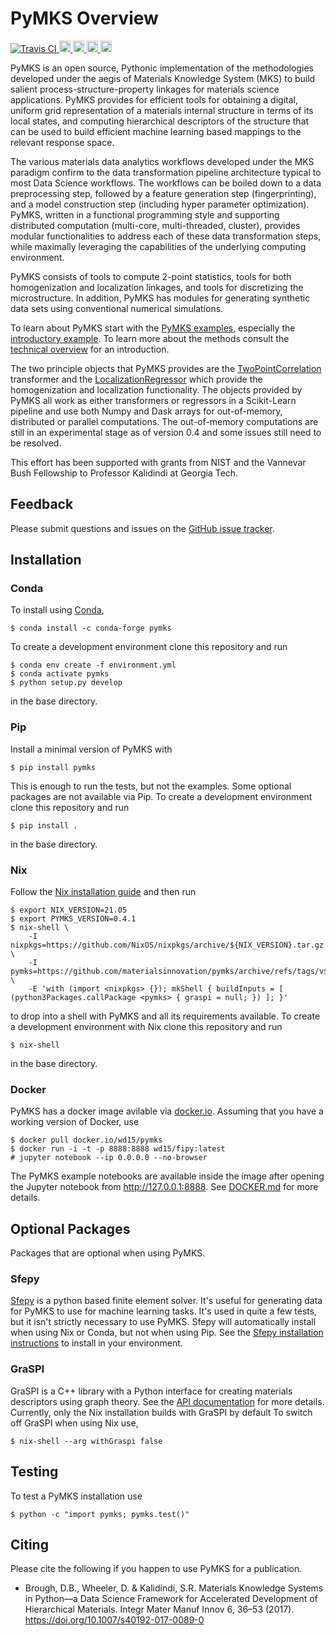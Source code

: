 # PyMKS Overview

<a href="https://travis-ci.org/materialsinnovation/pymks" target="_blank">
<img src="https://api.travis-ci.org/materialsinnovation/pymks.svg"
alt="Travis CI">
</a>
<a href="https://github.com/materialsinnovation/pymks/blob/master/LICENSE.md">
<img src="https://img.shields.io/badge/license-mit-blue.svg" alt="License" height="18">
</a>
<a href="http://pymks.readthedocs.io/">
<img src="https://readthedocs.org/projects/pymks/badge/?version=latest" alt="Documentation Status" height="18">
</a>
<a href="https://pypi.python.org/pypi/pymks">
<img src="https://badge.fury.io/py/pymks.svg" alt="PyPI version" height="18">
</a>
<a href="https://circleci.com/gh/materialsinnovation/pymks">
<img src="https://circleci.com/gh/materialsinnovation/pymks.svg?style=shield" alt="Circle CI" height="18">
</a>

PyMKS is an open source, Pythonic implementation of the methodologies
developed under the aegis of Materials Knowledge System (MKS) to build
salient process-structure-property linkages for materials science
applications.  PyMKS provides for efficient tools for obtaining a
digital, uniform grid representation of a materials internal structure
in terms of its local states, and computing hierarchical descriptors
of the structure that can be used to build efficient machine learning
based mappings to the relevant response space.

The various materials data analytics workflows developed under the MKS
paradigm confirm to the data transformation pipeline architecture
typical to most Data Science workflows. The workflows can be boiled
down to a data preprocessing step, followed by a feature generation
step (fingerprinting), and a model construction step (including hyper
parameter optimization). PyMKS, written in a functional programming
style and supporting distributed computation (multi-core,
multi-threaded, cluster), provides modular functionalities to address
each of these data transformation steps, while maximally leveraging
the capabilities of the underlying computing environment.

PyMKS consists of tools to compute 2-point statistics, tools for both homogenization
and localization linkages, and tools for discretizing the microstructure. In addition,
PyMKS has modules for generating synthetic data sets using conventional numerical
simulations.

To learn about PyMKS start with the [PyMKS examples][EXAMPLES], especially the
[introductory example](notebooks/intro.ipynb). To learn more about the
methods consult the [technical overview](notebooks/tech_overview.ipynb)
for an introduction.

The two principle objects that PyMKS provides are the
[TwoPointCorrelation][TwoPointCorrelation]
transformer and the
[LocalizationRegressor][LocalizationRegressor]
which provide the homogenization and localization functionality. The
objects provided by PyMKS all work as either transformers or
regressors in a Scikit-Learn pipeline and use both Numpy and Dask
arrays for out-of-memory, distributed or parallel computations. The
out-of-memory computations are still in an experimental stage as of
version 0.4 and some issues still need to be resolved.

This effort has been supported with grants from NIST and the Vannevar Bush Fellowship to Professor Kalidindi at Georgia Tech.



## Feedback

Please submit questions and issues on the [GitHub issue
tracker](https://github.com/materialsinnovation/pymks/issues).

## Installation

### Conda

To install using [Conda][conda],

    $ conda install -c conda-forge pymks

To create a development environment clone this repository and run

    $ conda env create -f environment.yml
    $ conda activate pymks
    $ python setup.py develop

in the base directory.

### Pip

Install a minimal version of PyMKS with

    $ pip install pymks

This is enough to run the tests, but not the examples. Some optional
packages are not available via Pip. To create a development
environment clone this repository and run

    $ pip install .

in the base directory.

### Nix

Follow the [Nix installation
guide](https://nixos.org/nix/manual/#chap-quick-start) and then run

    $ export NIX_VERSION=21.05
    $ export PYMKS_VERSION=0.4.1
    $ nix-shell \
        -I nixpkgs=https://github.com/NixOS/nixpkgs/archive/${NIX_VERSION}.tar.gz \
        -I pymks=https://github.com/materialsinnovation/pymks/archive/refs/tags/v${PYMKS_VERSION}.tar.gz \
        -E 'with (import <nixpkgs> {}); mkShell { buildInputs = [ (python3Packages.callPackage <pymks> { graspi = null; }) ]; }'

to drop into a shell with PyMKS and all its requirements available. To
create a development environment with Nix clone this repository and
run

    $ nix-shell

in the base directory.

### Docker

PyMKS has a docker image avilable via
[docker.io](https://hub.docker.com/repository/docker/wd15/pymks). Assuming
that you have a working version of Docker, use

    $ docker pull docker.io/wd15/pymks
    $ docker run -i -t -p 8888:8888 wd15/fipy:latest
    # jupyter notebook --ip 0.0.0.0 --no-browser

The PyMKS example notebooks are available inside the image after
opening the Jupyter notebook from http://127.0.0.1:8888. See
[DOCKER.md](./DOCKER.md) for more details.

## Optional Packages

Packages that are optional when using PyMKS.

### Sfepy

[Sfepy](http://sfepy.org/doc-devel/index.html) is a python based
finite element solver. It's useful for generating data for PyMKS to
use for machine learning tasks. It's used in quite a few tests, but it
isn't strictly necessary to use PyMKS.  Sfepy will automatically
install when using Nix or Conda, but not when using Pip. See the
[Sfepy installation
instructions](http://sfepy.org/doc-devel/installation.html) to install
in your environment.

### GraSPI

GraSPI is a C++ library with a Python interface for creating materials
descriptors using graph theory. See the [API documentation][GRAPH]
for more details. Currently, only the Nix installation builds with
GraSPI by default To switch off GraSPI when using Nix use,

    $ nix-shell --arg withGraspi false

## Testing

To test a PyMKS installation use

    $ python -c "import pymks; pymks.test()"

## Citing

Please cite the following if you happen to use PyMKS for a
publication.

 - Brough, D.B., Wheeler, D. & Kalidindi, S.R. Materials Knowledge
   Systems in Python—a Data Science Framework for Accelerated
   Development of Hierarchical Materials. Integr Mater Manuf Innov 6,
   36–53 (2017). https://doi.org/10.1007/s40192-017-0089-0
   

[conda]: https://docs.conda.io/en/latest/
[EXAMPLES]: https://pymks.readthedocs.io/en/stable/EXAMPLES.html
[TwoPointCorrelation]: http://pymks.readthedocs.io/en/stable/API.html#pymks.TwoPointCorrelation
[LocalizationRegressor]: http://pymks.readthedocs.io/en/stable/API.html#pymks.LocalizationRegressor
[GRAPH]: http://pymks.readthedocs.io/en/stable/API.html#pymks.graph_descriptors

